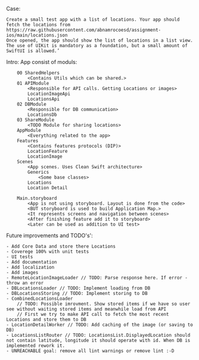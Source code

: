 Case:
    
    Create a small test app with a list of locations. Your app should fetch the locations from https://raw.githubusercontent.com/abnamrocoesd/assignment-ios/main/locations.json
    Once opened, the app should show the list of locations in a list view.
    The use of UIKit is mandatory as a foundation, but a small amount of SwiftUI is allowed.’


Intro:
    App consist of moduls:
    
        00 SharedHelpers
            <Contains Utils which can be shared.>
        01 APIModule
            <Responsible for API calls. Getting Locations or images>
            LocationImageApi
            LocationsApi
        02 DBModule
            <Responsible for DB communication>
            LocationsDb
        03 ShareModule
            <TODO Module for sharing locations>
        AppModule
            <Everything related to the app>
        Features
            <Contains features protocols (DIP)>
            LocationFeature
            LocationImage
        Scenes
            <App scenes. Uses Clean Swift architecture>
            Generics
                <Some base classes>
            Locations
            Location Detail
        
        Main.storyboard
            <App is not using storyboard. Layout is done from the code>
            <BUT storyboard is used to build Application Map.>
            <It represents screens and navigation between scenes>
            <After finishing feature add it to storyboard>
            <Later can be used as addition to UI test>
        
Future improvements and TODO's':

    - Add Core Data and store there Locations
    - Coverege 100% with unit tests
    - UI tests
    - Add documentation
    - Add localization
    - Add images
    - RemoteLocationImageLoader // TODO: Parse response here. If error - throw an error
    - DBLocationsLoader // TODO: Implement loading from DB
    - DBLocationsStoring // TODO: Implement storing to DB
    - CombinedLocationsLoader 
        // TODO: Possible imrovment. Show stored items if we have so user see without waiting stored items and meanwhile load from API
        // First we try to make API call to fetch the most recent Locations and store them to DB
    - LocationDetailWorker // TODO: Add caching of the image (or saving to DB)
    - LocationsListRouter // TODO: LocationsList.DisplayedLocation should not contain latitude, longitude it should operate with id. When DB is implemented rework it.
    - UNREACHABLE goal: remove all lint warnings or remove lint :-D
